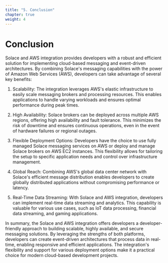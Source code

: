 ```yaml
---
title: "5. Conclusion"
chapter: true
weight: 4
---
```


# Conclusion

Solace and AWS integration provides developers with a robust and efficient solution for implementing cloud-based messaging and event-driven architectures. By combining Solace's messaging capabilities with the power of Amazon Web Services (AWS), developers can take advantage of several key benefits:

1. Scalability: The integration leverages AWS's elastic infrastructure to easily scale messaging brokers and processing resources. This enables applications to handle varying workloads and ensures optimal performance during peak times.

2. High Availability: Solace brokers can be deployed across multiple AWS regions, offering high availability and fault tolerance. This minimizes the risk of downtime and ensures continuous operations, even in the event of hardware failures or regional outages.

3. Flexible Deployment Options: Developers have the choice to use fully managed Solace messaging services on AWS or deploy and manage Solace brokers on AWS EC2 instances. This flexibility allows for tailoring the setup to specific application needs and control over infrastructure management.

4. Global Reach: Combining AWS's global data center network with Solace's efficient message distribution enables developers to create globally distributed applications without compromising performance or latency.

5. Real-Time Data Streaming: With Solace and AWS integration, developers can implement real-time data streaming and analytics. This capability is valuable for various use cases, such as IoT data processing, financial data streaming, and gaming applications.

In summary, the Solace and AWS integration offers developers a developer-friendly approach to building scalable, highly available, and secure messaging solutions. By leveraging the strengths of both platforms, developers can create event-driven architectures that process data in real-time, enabling responsive and efficient applications. The integration's flexibility and support for various deployment options make it a practical choice for modern cloud-based development projects.